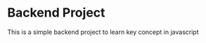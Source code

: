 # Backend Project

This is a simple backend project to learn key concept in javascript

<!-- - [Model Link](https://itihasverma.vercel.app/) -->